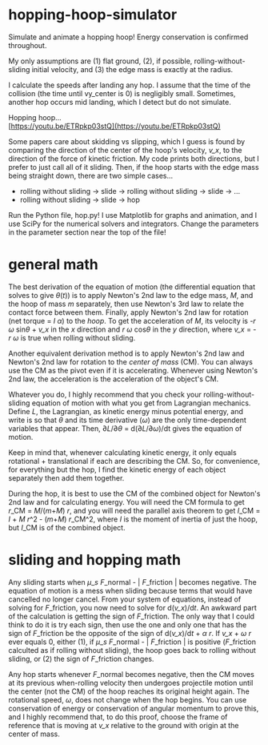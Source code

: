 # hopping-hoop-simulator
Simulate and animate a hopping hoop! Energy conservation is confirmed throughout.

My only assumptions are (1) flat ground, (2), if possible, rolling-without-sliding initial velocity, and (3) the edge mass is exactly at the radius.

I calculate the speeds after landing any hop. I assume that the time of the collision (the time until vy_center is 0) is negligibly small. Sometimes, another hop occurs mid landing, which I detect but do not simulate.

Hopping hoop...  
[https://youtu.be/ETRpkp03stQ](https://youtu.be/ETRpkp03stQ)

Some papers care about skidding vs slipping, which I guess is found by comparing the direction of the center of the hoop's velocity, *v\_x*, to the direction of the force of kinetic friction. My code prints both directions, but I prefer to just call all of it sliding. Then, if the hoop starts with the edge mass being straight down, there are two simple cases...
* rolling without sliding → slide → rolling without sliding → slide → ...
* rolling without sliding → slide → hop

Run the Python file, hop.py! I use Matplotlib for graphs and animation, and I use SciPy for the numerical solvers and integrators. Change the parameters in the parameter section near the top of the file!

# general math
The best derivation of the equation of motion (the differential equation that solves to give *θ*(*t*)) is to apply Newton's 2nd law to the edge mass, *M*, and the hoop of mass *m* separately, then use Newton's 3rd law to relate the contact force between them. Finally, apply Newton's 2nd law for rotation (net torque = *I* *α*) to the *hoop*. To get the acceleration of *M*, its velocity is -*r* *ω* sin*θ* + *v\_x* in the *x* direction and *r* *ω* cos*θ* in the *y* direction, where *v\_x* = - *r* *ω* is true when rolling without sliding.

Another equivalent derivation method is to apply Newton's 2nd law and Newton's 2nd law for rotation to the *center of mass* (CM). You can always use the CM as the pivot even if it is accelerating. Whenever using Newton's 2nd law, the acceleration is the acceleration of the object's CM. 

Whatever you do, I highly recommend that you check your rolling-without-sliding equation of motion with what you get from Lagrangian mechanics. Define *L*, the Lagrangian, as kinetic energy minus potential energy, and write is so that *θ* and its time derivative (*ω*) are the only time-dependent variables that appear. Then, ∂*L*/∂*θ* = d(∂*L*/∂*ω*)/dt gives the equation of motion.

Keep in mind that, whenever calculating kinetic energy, it only equals rotational + translational if each are describing the CM. So, for convenience, for everything but the hop, I find the kinetic energy of each object separately then add them together.

During the hop, it is best to use the CM of the combined object for Newton's 2nd law and for calculating energy. You will need the CM formula to get *r*\_CM = *M*/(*m*+*M*) *r*, and you will need the parallel axis theorem to get *I*\_CM = *I* + *M* *r*^2 - (*m*+*M*) *r*\_CM^2, where *I* is the moment of inertia of just the hoop, but *I*\_CM is of the combined object.

# sliding and hopping math
Any sliding starts when *μ*\_*s* *F*_normal - | *F*_friction | becomes negative. The equation of motion is a mess when sliding because terms that would have cancelled no longer cancel. From your system of equations, instead of solving for *F*_friction, you now need to solve for d(*v\_x*)/d*t*. An awkward part of the calculation is getting the sign of *F*_friction. The only way that I could think to do it is try each sign, then use the one and only one that has the sign of *F*_friction be the opposite of the sign of d(*v\_x*)/d*t* + *α* *r*. If *v\_x* + *ω* *r* ever equals 0, either (1), if *μ*\_*s* *F*_normal - | *F*_friction | is positive (*F*_friction calculted as if rolling without sliding), the hoop goes back to rolling without sliding, or (2) the sign of *F*_friction changes.

Any hop starts whenever *F*_normal becomes negative, then the CM moves at its previous when-rolling velocity then undergoes projectile motion until the center (not the CM) of the hoop reaches its original height again. The rotational speed, *ω*, does not change when the hop begins. You can use conservation of energy or conservation of angular momentum to prove this, and I highly recommend that, to do this proof, choose the frame of reference that is moving at *v\_x* relative to the ground with origin at the center of mass.



